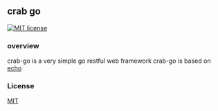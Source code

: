 ## crab go
[![MIT license](https://img.shields.io/badge/license-MIT-brightgreen.svg)](https://opensource.org/licenses/MIT)
### overview
crab-go is a very simple go restful web framework
crab-go is based on [echo](https://github.com/labstack/echo)


### License
[MIT](https://github.com/allenhaozi/crabgo/blob/master/LICENSE)

